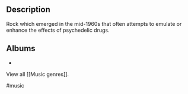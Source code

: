 ## Description
Rock which emerged in the mid-1960s that often attempts to emulate or enhance the effects of psychedelic drugs. 
## Albums
-

View all [[Music genres]]. 



#music